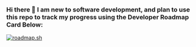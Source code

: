 ### Hi there 👋 I am new to software development, and plan to use this repo to track my progress using the Developer Roadmap Card Below:
  <a href="https://roadmap.sh"><img src="https://api.roadmap.sh/v1-badge/tall/64ea7c4db128dce3cb7c2af1?variant=dark" alt="roadmap.sh"/></a>
<!--
**DevDadx64/DevDadx64** is a ✨ _special_ ✨ repository because its `README.md` (this file) appears on your GitHub profile.

Here are some ideas to get you started:

- 🔭 I’m currently working on ...

